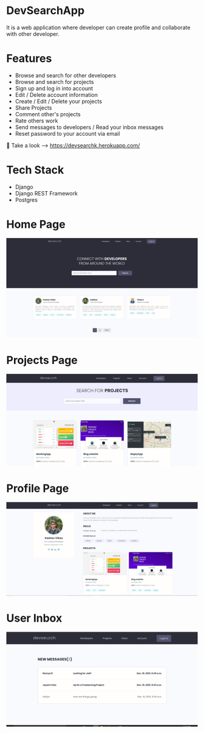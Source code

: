 # DevSearchApp
It is a web application where developer can create profile and collaborate with other developer.
# Features
* Browse and search for other developers
* Browse and search for projects
* Sign up and log in into account
* Edit / Delete account information
* Create / Edit / Delete your projects
*  Share Projects
* Comment other's projects
* Rate others work
* Send messages to developers / Read your inbox messages
* Reset password to your account via email

:key: Take a look --> https://devsearchk.herokuapp.com/

# Tech Stack
* Django
* Django REST Framework
* Postgres

# Home Page
<img src="./ProjectImg/mainpage.PNG">  


# Projects Page
<img src="./ProjectImg/project.PNG">  

# Profile Page
<img src="./ProjectImg/profilepage.PNG">    

# User Inbox
<img src="./ProjectImg/inbox.PNG">   


